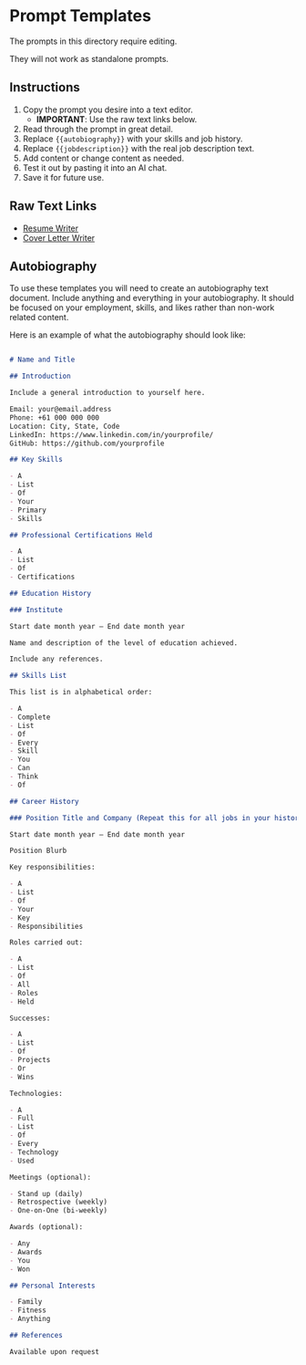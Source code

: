# Prompt Templates

The prompts in this directory require editing.

They will not work as standalone prompts.

## Instructions

1. Copy the prompt you desire into a text editor.
   - **IMPORTANT**: Use the raw text links below.
2. Read through the prompt in great detail.
3. Replace `{{autobiography}}` with your skills and job history.
4. Replace `{{jobdescription}}` with the real job description text.
5. Add content or change content as needed.
6. Test it out by pasting it into an AI chat.
7. Save it for future use.

## Raw Text Links

- [Resume Writer](https://raw.githubusercontent.com/grantcarthew/scripts/refs/heads/main/ai/templates/resume-writer.md)
- [Cover Letter Writer](https://raw.githubusercontent.com/grantcarthew/scripts/refs/heads/main/ai/templates/cover-letter.md)

## Autobiography

To use these templates you will need to create an autobiography text document. Include anything and everything in your autobiography. It should be focused on your employment, skills, and likes rather than non-work related content.

Here is an example of what the autobiography should look like:

```md

# Name and Title

## Introduction

Include a general introduction to yourself here.

Email: your@email.address
Phone: +61 000 000 000
Location: City, State, Code
LinkedIn: https://www.linkedin.com/in/yourprofile/
GitHub: https://github.com/yourprofile

## Key Skills

- A
- List
- Of
- Your
- Primary
- Skills

## Professional Certifications Held

- A
- List
- Of
- Certifications

## Education History

### Institute

Start date month year – End date month year

Name and description of the level of education achieved.

Include any references.

## Skills List

This list is in alphabetical order:

- A
- Complete
- List
- Of
- Every
- Skill
- You
- Can
- Think
- Of

## Career History

### Position Title and Company (Repeat this for all jobs in your history)

Start date month year – End date month year

Position Blurb

Key responsibilities:

- A
- List
- Of
- Your
- Key
- Responsibilities

Roles carried out:

- A
- List
- Of
- All
- Roles
- Held

Successes:

- A
- List
- Of
- Projects
- Or
- Wins

Technologies:

- A
- Full
- List
- Of
- Every
- Technology
- Used

Meetings (optional):

- Stand up (daily)
- Retrospective (weekly)
- One-on-One (bi-weekly)

Awards (optional):

- Any
- Awards
- You
- Won

## Personal Interests

- Family
- Fitness
- Anything

## References

Available upon request

```
